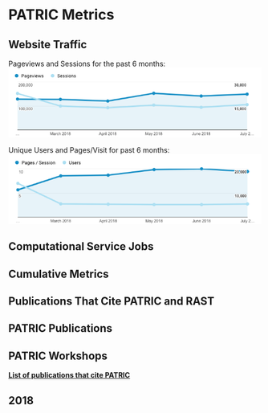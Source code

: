 # PATRIC Metrics
 
## Website Traffic
Pageviews and Sessions for the past 6 months:
![Pageviews and Sessions](./images/pageviews_sessions_6_months.png)

Unique Users and Pages/Visit for past 6 months:
![Pages and Users](./images/pages_users_6_months.png)

## Computational Service Jobs



## Cumulative Metrics


## Publications That Cite PATRIC and RAST


## PATRIC Publications


## PATRIC Workshops



[**List of publications that cite PATRIC**](https://scholar.google.com/citations?user=Ov91kMAAAAAJ&hl=en&authuser=1)

## 2018
